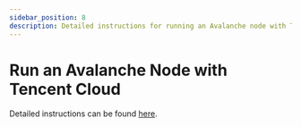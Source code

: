 ```yaml
---
sidebar_position: 8
description: Detailed instructions for running an Avalanche node with Tencent Cloud
---
```


# Run an Avalanche Node with Tencent Cloud

Detailed instructions can be found [here](https://www.tencentcloud.com/dynamic/insights/sample-article/100424).
